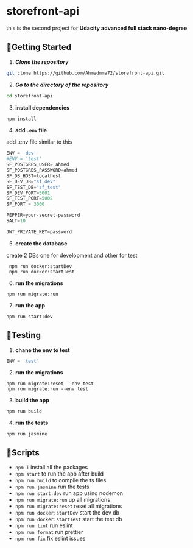 # storefront-api

this is the second project for **Udacity advanced full stack nano-degree**

## 🏁Getting Started <a name = "start"></a>

1. **_Clone the repository_**

```bash
git clone https://github.com/Ahmedmma72/storefront-api.git
```

2. **_Go to the directory of the repository_**

```bash
cd storefront-api
```

3. **install dependencies**

```bash
npm install

```

4. **add `.env` file**

add .env file similar to this

```py
ENV = 'dev'
#ENV = 'test'
SF_POSTGRES_USER= ahmed
SF_POSTGRES_PASSWORD=ahmed
SF_DB_HOST=localhost
SF_DEV_DB="sf_dev"
SF_TEST_DB="sf_test"
SF_DEV_PORT=5001
SF_TEST_PORT=5002
SF_PORT = 3000

PEPPER=your-secret-password
SALT=10

JWT_PRIVATE_KEY=password
```

5. **create the database**

create 2 DBs one for development and other for test

```
 npm run docker:startDev
 npm run docker:startTest
```
6. **run the migrations**

```
npm run migrate:run
```

7. **run the app**

```
npm run start:dev
```

## 🏁Testing <a name = "Testing"></a>

1. **chane the env to test**

```py
ENV = 'test'
```
2. **run the migrations**

```
npm run migrate:reset --env test
npm run migrate:run --env test
```
3. **build the app**

```
npm run build
```
4. **run the tests**

```
npm run jasmine
```


## 🏁Scripts <a name = "Scripts"></a>

- `npm i` install all the packages
- `npm start` to run the app after build
- `npm run build` to compile the ts files
- `npm run jasmine` run the tests
- `npm run start:dev` run app using nodemon
- `npm run migrate:run` up all migrations
- `npm run migrate:reset` reset all migrations
- `npm run docker:startDev` start the dev db
- `npm run docker:startTest` start the test db
- `npm run lint` run eslint
- `npm run format` run prettier
- `npm run fix` fix eslint issues

##
